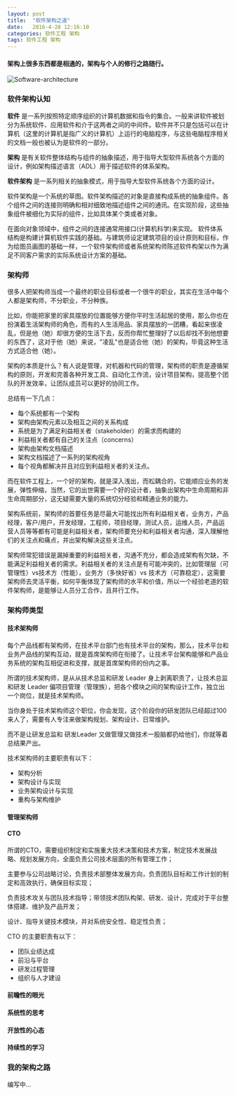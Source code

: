 ```yaml
---
layout: post
title:  "软件架构之道"
date:   2016-4-28 12:16:10
categories: 软件工程 架构 
tags: 软件工程 架构
---
```

#### 架构上很多东西都是相通的，架构与个人的修行之路随行。

![Software-architecture](https://i.imgur.com/cmwyZ0S.jpg)

### 软件架构认知

**软件** 是一系列按照特定顺序组织的计算机数据和指令的集合。一般来讲软件被划分为系统软件、应用软件和介于这两者之间的中间件。软件并不只是包括可以在计算机（这里的计算机是指广义的计算机）上运行的电脑程序，与这些电脑程序相关的文档一般也被认为是软件的一部分。

**架构** 是有关软件整体结构与组件的抽象描述，用于指导大型软件系统各个方面的设计，例如架构描述语言（ADL）用于描述软件的体系架构。

**软件架构** 是一系列相关的抽象模式，用于指导大型软件系统各个方面的设计。 


软件架构是一个系统的草图。软件架构描述的对象是直接构成系统的抽象组件。各个组件之间的连接则明确和相对细致地描述组件之间的通讯。在实现阶段，这些抽象组件被细化为实际的组件，比如具体某个类或者对象。

在面向对象领域中，组件之间的连接通常用接口(计算机科学)来实现。 软件体系结构是构建计算机软件实践的基础。与建筑师设定建筑项目的设计原则和目标，作为绘图员画图的基础一样，一个软件架构师或者系统架构师陈述软件构架以作为满足不同客户需求的实际系统设计方案的基础。

### 架构师

很多人把架构师当成一个最终的职业目标或者一个很牛的职业，其实在生活中每个人都是架构师，不分职业，不分种族。

比如，你能把家里的家具摆放的位置能够方便你平时生活起居的使用，那么你也在扮演着生活架构师的角色，而有的人生活用品、家具摆放的一团糟，看起来很凌乱，但是他（她）却很方便的生活下去，反而你帮忙整理好了以后却找不到他想要的东西了，这对于他（她）来说，"凌乱"也是适合他（她）的架构，毕竟这种生活方式适合他（她）。

架构的本质是什么？有人说是管理，对机器和代码的管理，架构师的职责是遵循架构的原则，开发和完善各种开发工具、自动化工作流，设计项目架构，提高整个团队的开发效率，让团队成员可以更好的协同工作。

总结有一下几点：

- 每个系统都有一个架构
- 架构由架构元素以及相互之间的关系构成
- 系统是为了满足利益相关者（stakeholder）的需求而构建的
- 利益相关者都有自己的关注点（concerns）
- 架构由架构文档描述
- 架构文档描述了一系列的架构视角
- 每个视角都解决并且对应到利益相关者的关注点。


而在软件工程上，一个好的架构，就是深入浅出，而松耦合的，它能顺应业务的发展，弹性伸缩，当然，它的出世需要一个好的设计者，抽象出架构中生命周期和非生命周期部分，这无疑需要大量的系统切分经验和精通业务的能力。

架构系统前，架构师的首要任务是尽最大可能找出所有利益相关者，业务方，产品经理，客户/用户，开发经理，工程师，项目经理，测试人员，运维人员，产品运营人员等等都有可能是利益相关者，架构师要充分和利益相关者沟通，深入理解他们的关注点和痛点，并出架构解决这些关注点。

架构师常犯错误是漏掉重要的利益相关者，沟通不充分，都会造成架构有欠缺，不能满足利益相关者的需求。利益相关者的关注点是有可能冲突的，比如管理层（可管理性）vs技术方（性能），业务方（多快好省）vs 技术方（可靠稳定），这需要架构师去灵活平衡，如何平衡体现了架构师的水平和价值，所以一个经验老道的软件架构师，是能够让人员分工合作，且并行工作。

### 架构师类型

#### 技术架构师

每个产品线都有架构师，在技术平台部门也有技术平台的架构，那么，技术平台和业务产品线的架构互动，就是首席架构师在衔接了。让技术平台架构能够和产品业务系统的架构互相促进和支撑，就是首席架构师的份内之事。

所谓的技术架构师，是从从技术总监和研发 Leader 身上剥离职责了，让技术总监和研发 Leader 偏项目管理（管理族），把各个模块之间的架构设计工作，独立出一个岗位，就是技术架构师。

当你身处于技术架构师这个职位，你会发现，这个阶段你的研发团队已经超过100来人了，需要有人专注来做架构规划、架构设计、日常维护。

而不是让研发总监和 研发Leader 又做管理又做技术一股脑都扔给他们，你就等着总结果产出。


技术架构师的主要职责有以下：


- 架构分析
- 架构设计与实现
- 业务架构设计与实现
- 重构与架构维护


#### 管理架构师

#### CTO

所谓的CTO，需要组织制定和实施重大技术决策和技术方案，制定技术发展战略、规划发展方向，全面负责公司技术层面的所有管理工作；

主要参与公司战略讨论，负责技术部整体发展方向，负责团队目标和工作计划的制定和高效执行，确保目标实现； 

负责技术攻关与团队技术指导；带领技术团队构架、研发、设计，完成对于平台整体搭建、维护及产品开发； 

设计、指导关键技术模块，并对系统安全性、稳定性负责；

CTO 的主要职责有以下：

- 团队业绩达成
- 前沿与平台
- 研发过程管理
- 组织与人才建设

#### 前瞻性的眼光

#### 系统性的思考

#### 开放性的心态

#### 持续性的学习

### 我的架构之路

编写中...